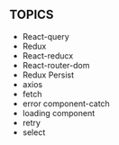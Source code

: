 

## TOPICS

* React-query
* Redux
* React-reducx
* React-router-dom
* Redux Persist
* axios
* fetch
* error component-catch
* loading component
* retry
* select


